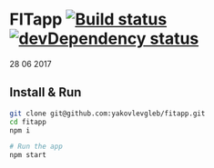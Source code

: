 # FITapp [![Build status][travis-image]][travis-url] [![devDependency status][devDependencies-image]][devDependencies-url]
28 06 2017

## Install & Run
```bash
git clone git@github.com:yakovlevgleb/fitapp.git
cd fitapp
npm i

# Run the app
npm start
```

[travis-image]: https://travis-ci.org/yakovlevgleb/fitapp.svg?branch=master
[travis-url]: https://travis-ci.org/yakovlevgleb/fitapp

[devDependencies-image]: https://david-dm.org/yakovlevgleb/fitapp/dev-status.svg
[devDependencies-url]: https://david-dm.org/yakovlevgleb/fitapp?type=dev
